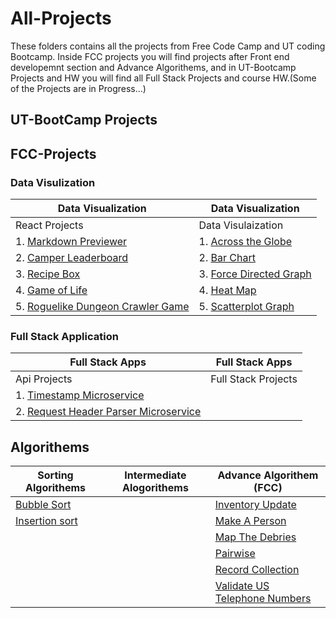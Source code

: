 # All-Projects
These folders contains all the projects from Free Code Camp and UT coding Bootcamp. Inside FCC projects you will find projects after Front end developemnt section and Advance Algorithems, and in UT-Bootcamp Projects and HW you will find all Full Stack Projects and course HW.(Some of the Projects are in Progress...)   

## UT-BootCamp Projects

## FCC-Projects
### Data Visulization
|Data Visualization                                                                                     |Data Visualization                                                                                 |
|-------------------                                                                                    |---------------------------------------------------------------------------------------------------|
|React Projects                                                                                         |Data Visulaization                                                                                 |
|1. [Markdown Previewer](FCC-Projects/React%20Projects/Markdown%20Previewer)                            |1. [Across the Globe](FCC-Projects/Data%20Visualization%20Projects/Across%20the%20Globe)           |
|2. [Camper Leaderboard](FCC-Projects/React%20Projects/Camper%20Leaderboard)                            |2. [Bar Chart](FCC-Projects/Data%20Visualization%20Projects/Bar%20Chart)                           |
|3. [Recipe Box](FCC-Projects/React%20Projects/Recipe%20Box)                                            |3. [Force Directed Graph](FCC-Projects/Data%20Visualization%20Projects/Force%20Directed%20Graph)   |
|4. [Game of Life](FCC-Projects/React%20Projects/Game%20of%20Life)                                      |4. [Heat Map](FCC-Projects/Data%20Visualization%20Projects/Heat%20Map)                             |        
|5. [Roguelike Dungeon Crawler Game](FCC-Projects/React%20Projects/Roguelike%20Dungeon%20Crawler%20Game)|5. [Scatterplot Graph](FCC-Projects/Data%20Visualization%20Projects/Scatterplot%20Graph)           |                            |
### Full Stack Application
|Full Stack Apps|Full Stack Apps|
|--------|----------|
|Api Projects| Full Stack Projects|
|1. [Timestamp Microservice](FCC-Projects/API%20Projects/Timestamp%20Microservice)||
|2. [Request Header Parser Microservice](FCC-Projects/API%20Projects/Request%20Header%20Parser%20Microservice)||

## Algorithems

| Sorting Algorithems                               |Intermediate Alogorithems | Advance Algorithem (FCC)                                                                    |
|---------------------------------------------------|--------------------------|-------------------------------------------------------------------------------------------  |
| [Bubble Sort](Algorithems/BubbleSort)             |                          | [Inventory Update](Algorithems/FCC-Algorithem/Inventory_Update)                             |
| [Insertion sort](Algorithems/Insertion%20Sort)    |                          | [Make A Person](Algorithems/FCC-Algorithem/Make_A_Person)                                   |
|                                                   |                          |  [Map The Debries](Algorithems/FCC-Algorithem/Map_The_Debries)                              |
|                                                   |                          |  [Pairwise](Algorithems/FCC-Algorithem/Pairwise)                                            |
|                                                   |                          |  [Record Collection](Algorithems/FCC-Algorithem/Record_Collection)                          |
|                                                   |                          |  [Validate US Telephone Numbers](Algorithems/FCC-Algorithem/Validate_US_Telephone_Numbers)  |